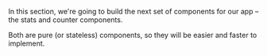 In this section, we're going to build the next set of components for our app – the stats and counter components. 

Both are pure (or stateless) components, so they will be easier and faster to implement.